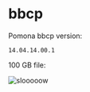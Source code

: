 # bbcp

Pomona bbcp version:

```
14.04.14.00.1
```

100 GB file:

![slooooow](https://github.com/uschpc/NSF21-528/blob/main/Results-and-Metrics/Pomona/Screen%20Shot%202021-02-04%20at%203.54.50%20PM.png)
